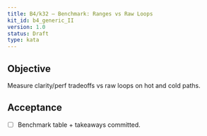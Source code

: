 ```yaml
---
title: B4/k32 — Benchmark: Ranges vs Raw Loops
kit_id: b4_generic_II
version: 1.0
status: Draft
type: kata
---
```

## Objective
Measure clarity/perf tradeoffs vs raw loops on hot and cold paths.
## Acceptance
- [ ] Benchmark table + takeaways committed.